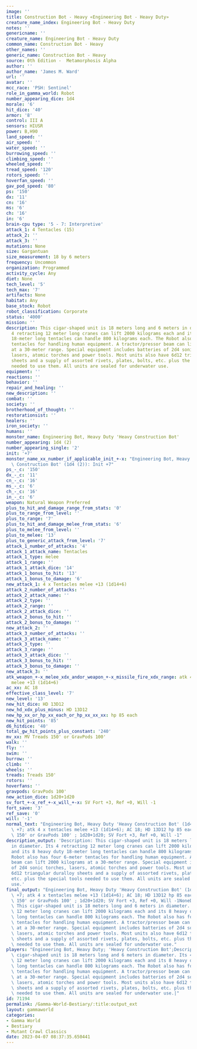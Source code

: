 ```yaml
---
image: ''
title: Construction Bot - Heavy «Engineering Bot - Heavy Duty»
creature_name_index: Engineering Bot - Heavy Duty
notes: ''
genericname: ''
creature_name: Engineering Bot - Heavy Duty
common_name: Construction Bot - Heavy
other_names: ''
generic_name: Construction Bot - Heavy
source: 0th Edition -  Metamorphosis Alpha
author: ''
author_name: 'James M. Ward'
url: ''
avatar: ''
mcc_race: 'PSH: Sentinel'
role_in_gamma_world: Robot
number_appearing_dice: 1d4
morale: '6'
hit_dice: '40'
armor: '8'
control: III A
sensors: HIUSR
power: B,H90
land_speed: ''
air_speed: ''
water_speed: ''
burrowing_speed: ''
climbing_speed: ''
wheeled_speed: ''
tread_speed: '120'
rotors_speed: ''
hoverfan_speed: ''
gav_pod_speed: '80'
ps: '150'
dx: '11'
cn: '16'
ms: '6'
ch: '16'
in: '6'
brain-cpu type: '5 - 7: Interpretive'
attack_1: 4 Tentacles (15)
attack_2: ''
attack_3: ''
mutations: None
size: Gargantuan
size_measurement: 18 by 6 meters
frequency: Uncommon
organization: Programmed
activity_cycle: Any
diet: None
tech_level: '5'
tech_max: '7'
artifacts: None
habitat: Any
base_stock: Robot
robot_classification: Corporate
status: '4000'
mission: ''
description: This cigar-shaped unit is 18 meters long and 6 meters in diameter. Its
  4 retracting 12 meter long cranes can lift 2000 kilograms each and its 8 heavy duty
  18-meter long tentacles can handle 800 kilograms each. The Robot also has four 6-meter
  tentacles for handling human equipment. A tractor/pressor beam can lift 2000 kilograms
  at a 30-meter range. Special equipment includes batteries of 2d4 sonic torches,
  lasers, atomic torches and power tools. Most units also have 6d12 triangular duralloy
  sheets and a supply of assorted rivets, plates, bolts, etc. plus the special tools
  needed to use them. All units are sealed for underwater use.
equipment: ''
reactions: ''
behavior: ''
repair_and_healing: ''
new_description: ''
combat: ''
society: ''
brotherhood_of_thought: ''
restorationsist: ''
healers: ''
iron_society: ''
humans: ''
monster_name: Engineering Bot, Heavy Duty 'Heavy Construction Bot'
number_appearing: 1d4 (2)
number_appearing_single: '2'
init: '+7'
monster_name_xx_number_if_applicable_init_+-x: "Engineering Bot, Heavy Duty 'Heavy\
  \ Construction Bot' (1d4 (2)): Init +7"
ps_-_c: '150'
dx_-_c: '11'
cn_-_c: '16'
ms_-_c: '6'
ch_-_c: '16'
in_-_c: '6'
weapon: Natural Weapon Preferred
plus_to_hit_and_damage_range_from_stats: '0'
plus_to_range_from_level: ''
plus_to_range: '7'
plus_to_hit_and_damage_melee_from_stats: '6'
plus_to_melee_from_level: ''
plus_to_melee: '13'
plus_to_generic_attack_from_level: '7'
attack_1_number_of_attacks: '4'
attack_1_attack_name: Tentacles
attack_1_type: melee
attack_1_range: ''
attack_1_attack_dice: '14'
attack_1_bonus_to_hit: '13'
attack_1_bonus_to_damage: '6'
new_attack_1: 4 x Tentacles melee +13 (1d14+6)
attack_2_number_of_attacks: ''
attack_2_attack_name: ''
attack_2_type: ''
attack_2_range: ''
attack_2_attack_dice: ''
attack_2_bonus_to_hit: ''
attack_2_bonus_to_damage: ''
new_attack_2: ''
attack_3_number_of_attacks: ''
attack_3_attack_name: ''
attack_3_type: ''
attack_3_range: ''
attack_3_attack_dice: ''
attack_3_bonus_to_hit: ''
attack_3_bonus_to_damage: ''
new_attack_3: ''
atk_weapon_+-x_melee_xdx_andor_weapon_+-x_missile_fire_xdx_range: atk 4 x tentacles
  melee +13 (1d14+6)
ac_xx: AC 18
effective_class_level: '7'
new_level: '13'
new_hit_dice: HD 13D12
new_hd_xdx_plus_minus: HD 13D12
new_hp_xx_or_hp_xx_each_or_hp_xx_xx_xx: hp 85 each
new_hit_points: '85'
d6_hitdice: '40'
total_gw_hit_points_plus_constant: '240'
mv_xx: MV Treads 150' or GravPods 100'
walk: ''
fly: ''
swim: ''
burrow: ''
climb: ''
wheels: ''
treads: Treads 150'
rotors: ''
hoverfans: ''
gravpods: GravPods 100'
new_action_dice: 1d20+1d20
sv_fort_+-x_ref_+-x_will_+-x: SV Fort +3, Ref +0, Will -1
fort_save: '3'
ref_save: '0'
will: '-1'
normal_text: "Engineering Bot, Heavy Duty 'Heavy Construction Bot' (1d4 (2)): Init\
  \ +7; atk 4 x tentacles melee +13 (1d14+6); AC 18; HD 13D12 hp 85 each; MV Treads\
  \ 150' or GravPods 100' ; 1d20+1d20; SV Fort +3, Ref +0, Will -1"
description_output: 'Description: This cigar-shaped unit is 18 meters long and 6 meters
  in diameter. Its 4 retracting 12 meter long cranes can lift 2000 kilograms each
  and its 8 heavy duty 18-meter long tentacles can handle 800 kilograms each. The
  Robot also has four 6-meter tentacles for handling human equipment. A tractor/pressor
  beam can lift 2000 kilograms at a 30-meter range. Special equipment includes batteries
  of 2d4 sonic torches, lasers, atomic torches and power tools. Most units also have
  6d12 triangular duralloy sheets and a supply of assorted rivets, plates, bolts,
  etc. plus the special tools needed to use them. All units are sealed for underwater
  use.'
final_output: "Engineering Bot, Heavy Duty 'Heavy Construction Bot' (1d4 (2)): Init\
  \ +7; atk 4 x tentacles melee +13 (1d14+6); AC 18; HD 13D12 hp 85 each; MV Treads\
  \ 150' or GravPods 100' ; 1d20+1d20; SV Fort +3, Ref +0, Will -1NoneDescription:\
  \ This cigar-shaped unit is 18 meters long and 6 meters in diameter. Its 4 retracting\
  \ 12 meter long cranes can lift 2000 kilograms each and its 8 heavy duty 18-meter\
  \ long tentacles can handle 800 kilograms each. The Robot also has four 6-meter\
  \ tentacles for handling human equipment. A tractor/pressor beam can lift 2000 kilograms\
  \ at a 30-meter range. Special equipment includes batteries of 2d4 sonic torches,\
  \ lasers, atomic torches and power tools. Most units also have 6d12 triangular duralloy\
  \ sheets and a supply of assorted rivets, plates, bolts, etc. plus the special tools\
  \ needed to use them. All units are sealed for underwater use."
players: "Engineering Bot, Heavy Duty; 'Heavy Construction Bot';Description: This\
  \ cigar-shaped unit is 18 meters long and 6 meters in diameter. Its 4 retracting\
  \ 12 meter long cranes can lift 2000 kilograms each and its 8 heavy duty 18-meter\
  \ long tentacles can handle 800 kilograms each. The Robot also has four 6-meter\
  \ tentacles for handling human equipment. A tractor/pressor beam can lift 2000 kilograms\
  \ at a 30-meter range. Special equipment includes batteries of 2d4 sonic torches,\
  \ lasers, atomic torches and power tools. Most units also have 6d12 triangular duralloy\
  \ sheets and a supply of assorted rivets, plates, bolts, etc. plus the special tools\
  \ needed to use them. All units are sealed for underwater use.|"
id: 71194
permalink: /Gamma-World-Bestiary/:title:output_ext
layout: gammaworld
categories:
- Gamma World
- Bestiary
- Mutant Crawl Classics
date: 2023-04-07 08:37:35.650441
---
```

